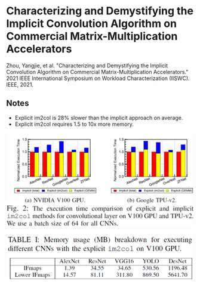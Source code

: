 # Characterizing and Demystifying the Implicit Convolution Algorithm on Commercial Matrix-Multiplication Accelerators

Zhou, Yangjie, et al. "Characterizing and Demystifying the Implicit Convolution Algorithm on Commercial Matrix-Multiplication Accelerators." 2021 IEEE International Symposium on Workload Characterization (IISWC). IEEE, 2021.

## Notes

* Explicit im2col is 28% slower than the implicit approach on average.
* Explicit im2col requires 1.5 to 10x more memory.

![Explicit vs Implicit](figures/explicit_vs_implicit.png)

![Im2col Memory Overhead](figures/im2col_memory_overhead.png)